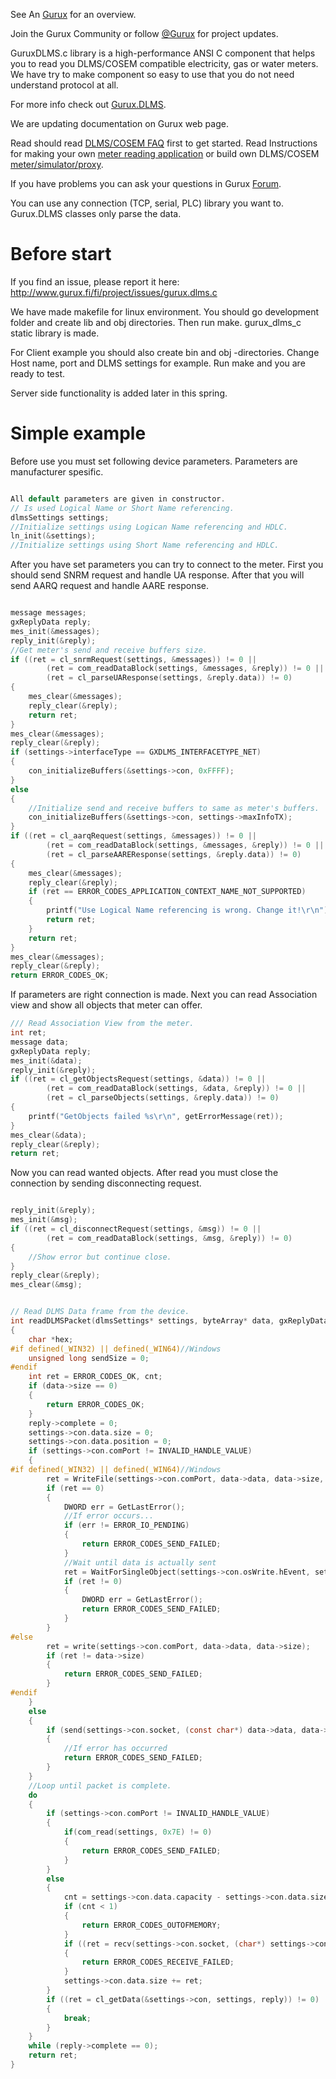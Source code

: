 See An [Gurux](http://www.gurux.org/ "Gurux") for an overview.

Join the Gurux Community or follow [@Gurux](https://twitter.com/guruxorg "@Gurux") for project updates.

GuruxDLMS.c library is a high-performance ANSI C component that helps you to read you DLMS/COSEM compatible electricity, gas or water meters. 
We have try to make component so easy to use that you do not need understand protocol at all.

For more info check out [Gurux.DLMS](http://www.gurux.fi/index.php?q=Gurux.DLMS "Gurux.DLMS").

We are updating documentation on Gurux web page. 

Read should read [DLMS/COSEM FAQ](http://www.gurux.org/index.php?q=DLMSCOSEMFAQ) first to get started. Read Instructions for making your own [meter reading application](http://www.gurux.org/index.php?q=DLMSIntro) or build own 
DLMS/COSEM [meter/simulator/proxy](http://www.gurux.org/index.php?q=OwnDLMSMeter).

If you have problems you can ask your questions in Gurux [Forum](http://www.gurux.org/forum).

You can use any connection (TCP, serial, PLC) library you want to.
Gurux.DLMS classes only parse the data.

Before start
=========================== 

If you find an issue, please report it here:
http://www.gurux.fi/fi/project/issues/gurux.dlms.c

We have made makefile for linux environment. You should go development folder and create lib and obj directories.
Then run make. gurux_dlms_c static library is made.

For Client example you should also create bin and obj -directories.
Change Host name, port and DLMS settings for example. Run make and you are ready to test.

Server side functionality is added later in this spring.

Simple example
=========================== 
Before use you must set following device parameters. 
Parameters are manufacturer spesific.


```C

All default parameters are given in constructor.
// Is used Logical Name or Short Name referencing.
dlmsSettings settings;
//Initialize settings using Logican Name referencing and HDLC.
ln_init(&settings);
//Initialize settings using Short Name referencing and HDLC.

```

After you have set parameters you can try to connect to the meter.
First you should send SNRM request and handle UA response.
After that you will send AARQ request and handle AARE response.


```C

message messages;
gxReplyData reply;
mes_init(&messages);
reply_init(&reply);
//Get meter's send and receive buffers size.
if ((ret = cl_snrmRequest(settings, &messages)) != 0 ||
        (ret = com_readDataBlock(settings, &messages, &reply)) != 0 ||
        (ret = cl_parseUAResponse(settings, &reply.data)) != 0)
{
    mes_clear(&messages);
    reply_clear(&reply);
    return ret;
}
mes_clear(&messages);
reply_clear(&reply);
if (settings->interfaceType == GXDLMS_INTERFACETYPE_NET)
{
    con_initializeBuffers(&settings->con, 0xFFFF);
}
else
{
    //Initialize send and receive buffers to same as meter's buffers.
    con_initializeBuffers(&settings->con, settings->maxInfoTX);
}
if ((ret = cl_aarqRequest(settings, &messages)) != 0 ||
        (ret = com_readDataBlock(settings, &messages, &reply)) != 0 ||
        (ret = cl_parseAAREResponse(settings, &reply.data)) != 0)
{
    mes_clear(&messages);
    reply_clear(&reply);
    if (ret == ERROR_CODES_APPLICATION_CONTEXT_NAME_NOT_SUPPORTED)
    {
        printf("Use Logical Name referencing is wrong. Change it!\r\n");
        return ret;
    }
    return ret;
}
mes_clear(&messages);
reply_clear(&reply);
return ERROR_CODES_OK;

```

If parameters are right connection is made.
Next you can read Association view and show all objects that meter can offer.

```C
/// Read Association View from the meter.
int ret;
message data;
gxReplyData reply;
mes_init(&data);
reply_init(&reply);
if ((ret = cl_getObjectsRequest(settings, &data)) != 0 ||
        (ret = com_readDataBlock(settings, &data, &reply)) != 0 ||
        (ret = cl_parseObjects(settings, &reply.data)) != 0)
{
    printf("GetObjects failed %s\r\n", getErrorMessage(ret));
}
mes_clear(&data);
reply_clear(&reply);
return ret;

```
Now you can read wanted objects. After read you must close the connection by sending
disconnecting request.

```C

reply_init(&reply);
mes_init(&msg);
if ((ret = cl_disconnectRequest(settings, &msg)) != 0 ||
        (ret = com_readDataBlock(settings, &msg, &reply)) != 0)
{
    //Show error but continue close.
}
reply_clear(&reply);
mes_clear(&msg);

```

```C

// Read DLMS Data frame from the device.
int readDLMSPacket(dlmsSettings* settings, byteArray* data, gxReplyData* reply)
{
    char *hex;
#if defined(_WIN32) || defined(_WIN64)//Windows
    unsigned long sendSize = 0;
#endif
    int ret = ERROR_CODES_OK, cnt;
    if (data->size == 0)
    {
        return ERROR_CODES_OK;
    }
    reply->complete = 0;
    settings->con.data.size = 0;
    settings->con.data.position = 0;
    if (settings->con.comPort != INVALID_HANDLE_VALUE)
    {
#if defined(_WIN32) || defined(_WIN64)//Windows
        ret = WriteFile(settings->con.comPort, data->data, data->size, &sendSize, &settings->con.osWrite);
        if (ret == 0)
        {
            DWORD err = GetLastError();
            //If error occurs...
            if (err != ERROR_IO_PENDING)
            {
                return ERROR_CODES_SEND_FAILED;
            }
            //Wait until data is actually sent
            ret = WaitForSingleObject(settings->con.osWrite.hEvent, settings->con.waitTime);
            if (ret != 0)
            {
                DWORD err = GetLastError();
                return ERROR_CODES_SEND_FAILED;
            }
        }
#else
        ret = write(settings->con.comPort, data->data, data->size);
        if (ret != data->size)
        {
            return ERROR_CODES_SEND_FAILED;
        }
#endif
    }
    else
    {
        if (send(settings->con.socket, (const char*) data->data, data->size, 0) == -1)
        {
            //If error has occurred
            return ERROR_CODES_SEND_FAILED;
        }
    }
    //Loop until packet is complete.
    do
    {
        if (settings->con.comPort != INVALID_HANDLE_VALUE)
        {
            if(com_read(settings, 0x7E) != 0)
            {
                return ERROR_CODES_SEND_FAILED;
            }
        }
        else
        {
            cnt = settings->con.data.capacity - settings->con.data.size;
            if (cnt < 1)
            {
                return ERROR_CODES_OUTOFMEMORY;
            }
            if ((ret = recv(settings->con.socket, (char*) settings->con.data.data + settings->con.data.size, cnt, 0)) == -1)
            {
                return ERROR_CODES_RECEIVE_FAILED;
            }
            settings->con.data.size += ret;
        }
        if ((ret = cl_getData(&settings->con, settings, reply)) != 0)
        {
            break;
        }
    }
    while (reply->complete == 0);
    return ret;
}
```
